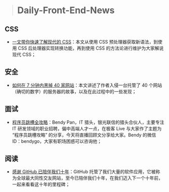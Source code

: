> # Daily-Front-End-News

## CSS

- [一文带你快速了解现代的 CSS](http://t.cn/RmdRAiO)：本文从使用 CSS 预处理器获取新语法，到使用 CSS 后处理器实现转换功能，再到使用 CSS 的方法论进行维护为大家解说现代 CSS；

## 安全

- [如何在 7 分钟内黑掉 40 家网站](http://www.10tiao.com/html/236/201804/2650696669/1.html)：本文讲述了作者入侵一台托管了 40 个网站（确切的数字）的服务器的故事，以及在此过程中的一些发现；

## 面试

- [程序员跳槽全攻略](http://www.10tiao.com/html/773/201804/2247487660/1.html)：Bendy Pan，IT 猎头，银光联信的猎头合伙人，主要专注 IT 研发领域的职业招聘，偏中高端人才一点，在极客 Live 与大家作了主题为 “程序员跳槽攻略” 的分享，今天将直播回顾文分享给大家。Bendy 的微信 ID：bendygo，大家有职场困惑可以咨询他；

## 阅读

- [感谢 GitHub 已陪伴我们十年](https://github.com/ten)：GitHub 托管了我们大量的软件应用，它被称为全球最大同性交友网站，至今已陪伴我们十年，在我们迈入下一个十年前，一起来看看这十年的里程碑；
